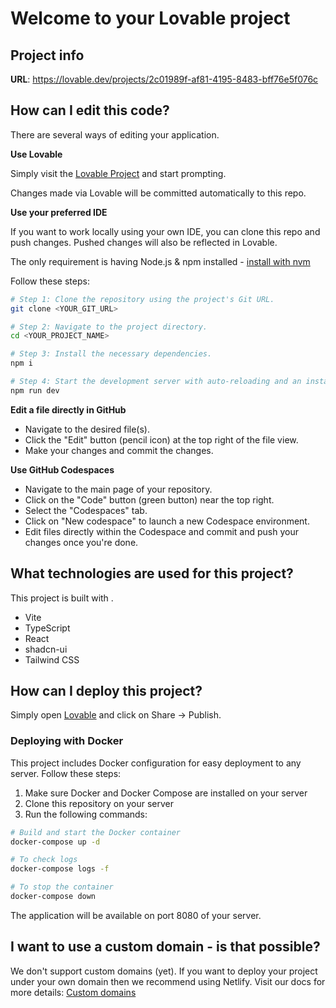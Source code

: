 # Welcome to your Lovable project

## Project info

**URL**: https://lovable.dev/projects/2c01989f-af81-4195-8483-bff76e5f076c

## How can I edit this code?

There are several ways of editing your application.

**Use Lovable**

Simply visit the [Lovable Project](https://lovable.dev/projects/2c01989f-af81-4195-8483-bff76e5f076c) and start prompting.

Changes made via Lovable will be committed automatically to this repo.

**Use your preferred IDE**

If you want to work locally using your own IDE, you can clone this repo and push changes. Pushed changes will also be reflected in Lovable.

The only requirement is having Node.js & npm installed - [install with nvm](https://github.com/nvm-sh/nvm#installing-and-updating)

Follow these steps:

```sh
# Step 1: Clone the repository using the project's Git URL.
git clone <YOUR_GIT_URL>

# Step 2: Navigate to the project directory.
cd <YOUR_PROJECT_NAME>

# Step 3: Install the necessary dependencies.
npm i

# Step 4: Start the development server with auto-reloading and an instant preview.
npm run dev
```

**Edit a file directly in GitHub**

- Navigate to the desired file(s).
- Click the "Edit" button (pencil icon) at the top right of the file view.
- Make your changes and commit the changes.

**Use GitHub Codespaces**

- Navigate to the main page of your repository.
- Click on the "Code" button (green button) near the top right.
- Select the "Codespaces" tab.
- Click on "New codespace" to launch a new Codespace environment.
- Edit files directly within the Codespace and commit and push your changes once you're done.

## What technologies are used for this project?

This project is built with .

- Vite
- TypeScript
- React
- shadcn-ui
- Tailwind CSS

## How can I deploy this project?

Simply open [Lovable](https://lovable.dev/projects/2c01989f-af81-4195-8483-bff76e5f076c) and click on Share -> Publish.

### Deploying with Docker

This project includes Docker configuration for easy deployment to any server. Follow these steps:

1. Make sure Docker and Docker Compose are installed on your server
2. Clone this repository on your server
3. Run the following commands:

```sh
# Build and start the Docker container
docker-compose up -d

# To check logs
docker-compose logs -f

# To stop the container
docker-compose down
```

The application will be available on port 8080 of your server.

## I want to use a custom domain - is that possible?

We don't support custom domains (yet). If you want to deploy your project under your own domain then we recommend using Netlify. Visit our docs for more details: [Custom domains](https://docs.lovable.dev/tips-tricks/custom-domain/)
